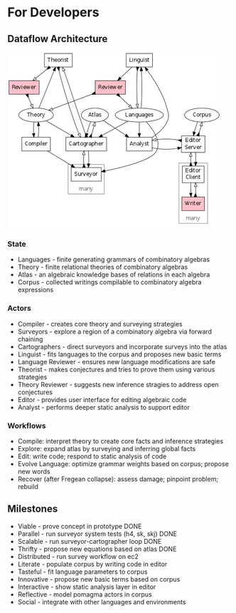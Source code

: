 # For Developers

## Dataflow Architecture

![Architecture](architecture.png)

### State

- Languages - finite generating grammars of combinatory algebras
- Theory - finite relational theories of combinatory algebras
- Atlas - an algebraic knowledge bases of relations in each algebra
- Corpus - collected writings compilable to combinatory algebra expressions

### Actors

- Compiler - creates core theory and surveying strategies
- Surveyors - explore a region of a combinatory algebra via forward chaining
- Cartographers - direct surveyors and incorporate surveys into the atlas
- Linguist - fits languages to the corpus and proposes new basic terms
- Language Reviewer - ensures new language modifications are safe
- Theorist - makes conjectures and tries to prove them using various strategies
- Theory Reviewer - suggests new inference stragies to address open conjectures
- Editor - provides user interface for editing algebraic code
- Analyst - performs deeper static analysis to support editor

### Workflows

- Compile: interpret theory to create core facts and inference strategies
- Explore: expand atlas by surveying and inferring global facts
- Edit: write code; respond to static analysis of code
- Evolve Language: optimize grammar weights based on corpus; propose new words
- Recover (after Fregean collapse): assess damage; pinpoint problem; rebuild

## Milestones 

- Viable - prove concept in prototype DONE
- Parallel - run surveyor system tests (h4, sk, skj) DONE
- Scalable - run surveyor-cartographer loop DONE
- Thrifty - propose new equations based on atlas DONE
- Distributed - run survey workflow on ec2
- Literate - populate corpus by writing code in editor
- Tasteful - fit language parameters to corpus
- Innovative - propose new basic terms based on corpus
- Interactive - show static analysis layer in editor
- Reflective - model pomagma actors in corpus
- Social - integrate with other languages and environments

